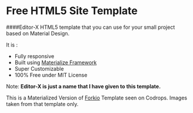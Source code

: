 Free HTML5 Site Template
=====================

####Editor-X
HTML5 template that you can use for your small project based on Material Design.

It is :
* Fully responsive
* Built using [Materialize Framework](http://materializecss.com/)
* Super Customizable
* 100% Free under MIT License

Note: **Editor-X is just a name that I have given to this template.**

This is a Materialized Version of [Forkio](http://tympanus.net/codrops/2015/03/12/freebie-forkio-one-page-website-template/) Template seen on Codrops. Images taken from that template only.
